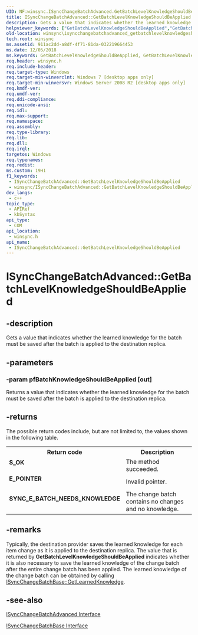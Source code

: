 ```yaml
---
UID: NF:winsync.ISyncChangeBatchAdvanced.GetBatchLevelKnowledgeShouldBeApplied
title: ISyncChangeBatchAdvanced::GetBatchLevelKnowledgeShouldBeApplied (winsync.h)
description: Gets a value that indicates whether the learned knowledge for the batch must be saved after the batch is applied to the destination replica.
helpviewer_keywords: ["GetBatchLevelKnowledgeShouldBeApplied","GetBatchLevelKnowledgeShouldBeApplied method [Windows Sync]","GetBatchLevelKnowledgeShouldBeApplied method [Windows Sync]","ISyncChangeBatchAdvanced interface","ISyncChangeBatchAdvanced interface [Windows Sync]","GetBatchLevelKnowledgeShouldBeApplied method","ISyncChangeBatchAdvanced.GetBatchLevelKnowledgeShouldBeApplied","ISyncChangeBatchAdvanced::GetBatchLevelKnowledgeShouldBeApplied","winsync.isyncchangebatchadvanced_getbatchlevelknowledgeshouldbeapplied","winsync/ISyncChangeBatchAdvanced::GetBatchLevelKnowledgeShouldBeApplied"]
old-location: winsync\isyncchangebatchadvanced_getbatchlevelknowledgeshouldbeapplied.htm
tech.root: winsync
ms.assetid: 911ac2dd-a8df-4f71-81da-032219664453
ms.date: 12/05/2018
ms.keywords: GetBatchLevelKnowledgeShouldBeApplied, GetBatchLevelKnowledgeShouldBeApplied method [Windows Sync], GetBatchLevelKnowledgeShouldBeApplied method [Windows Sync],ISyncChangeBatchAdvanced interface, ISyncChangeBatchAdvanced interface [Windows Sync],GetBatchLevelKnowledgeShouldBeApplied method, ISyncChangeBatchAdvanced.GetBatchLevelKnowledgeShouldBeApplied, ISyncChangeBatchAdvanced::GetBatchLevelKnowledgeShouldBeApplied, winsync.isyncchangebatchadvanced_getbatchlevelknowledgeshouldbeapplied, winsync/ISyncChangeBatchAdvanced::GetBatchLevelKnowledgeShouldBeApplied
req.header: winsync.h
req.include-header: 
req.target-type: Windows
req.target-min-winverclnt: Windows 7 [desktop apps only]
req.target-min-winversvr: Windows Server 2008 R2 [desktop apps only]
req.kmdf-ver: 
req.umdf-ver: 
req.ddi-compliance: 
req.unicode-ansi: 
req.idl: 
req.max-support: 
req.namespace: 
req.assembly: 
req.type-library: 
req.lib: 
req.dll: 
req.irql: 
targetos: Windows
req.typenames: 
req.redist: 
ms.custom: 19H1
f1_keywords:
 - ISyncChangeBatchAdvanced::GetBatchLevelKnowledgeShouldBeApplied
 - winsync/ISyncChangeBatchAdvanced::GetBatchLevelKnowledgeShouldBeApplied
dev_langs:
 - c++
topic_type:
 - APIRef
 - kbSyntax
api_type:
 - COM
api_location:
 - winsync.h
api_name:
 - ISyncChangeBatchAdvanced::GetBatchLevelKnowledgeShouldBeApplied
---
```


# ISyncChangeBatchAdvanced::GetBatchLevelKnowledgeShouldBeApplied


## -description

Gets a value that indicates whether the learned knowledge for the batch must be saved after the batch is applied to the destination replica.

## -parameters

### -param pfBatchKnowledgeShouldBeApplied [out]

Returns a value that indicates whether the learned knowledge for the batch must be saved after the batch is applied to the destination replica.

## -returns

The possible return codes include, but are not limited to, the values shown in the following table.

<table>
<tr>
<th>Return code</th>
<th>Description</th>
</tr>
<tr>
<td width="40%">
<dl>
<dt><b>S_OK</b></dt>
</dl>
</td>
<td width="60%">
The method succeeded.

</td>
</tr>
<tr>
<td width="40%">
<dl>
<dt><b>E_POINTER</b></dt>
</dl>
</td>
<td width="60%">
Invalid pointer.

</td>
</tr>
<tr>
<td width="40%">
<dl>
<dt><b>SYNC_E_BATCH_NEEDS_KNOWLEDGE</b></dt>
</dl>
</td>
<td width="60%">
The change batch contains no changes and no knowledge.

</td>
</tr>
</table>

## -remarks

Typically, the destination provider saves the learned knowledge for each item change as it is applied to the destination replica. The value that is returned by <b>GetBatchLevelKnowledgeShouldBeApplied</b> indicates whether it is also necessary to save the learned knowledge of the change batch after the entire change batch has been applied. The learned knowledge of the change batch can be obtained by calling <a href="/previous-versions/windows/desktop/api/winsync/nf-winsync-isyncchangebatchbase-getlearnedknowledge">ISyncChangeBatchBase::GetLearnedKnowledge</a>.

## -see-also

<a href="/previous-versions/windows/desktop/api/winsync/nn-winsync-isyncchangebatchadvanced">ISyncChangeBatchAdvanced Interface</a>



<a href="/previous-versions/windows/desktop/api/winsync/nn-winsync-isyncchangebatchbase">ISyncChangeBatchBase Interface</a>

